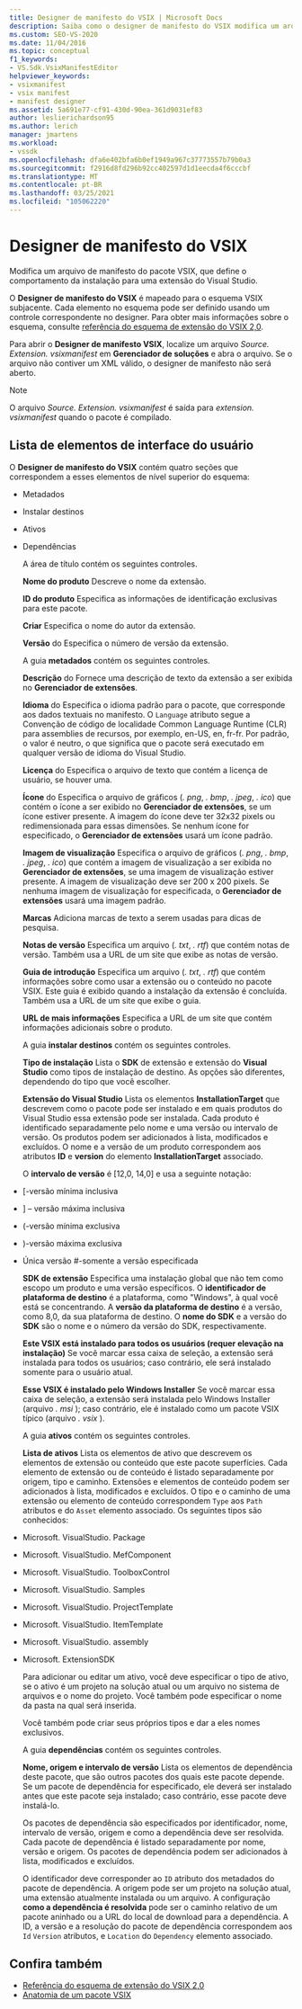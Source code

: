```yaml
---
title: Designer de manifesto do VSIX | Microsoft Docs
description: Saiba como o designer de manifesto do VSIX modifica um arquivo de manifesto do pacote VSIX, que define o comportamento da instalação para uma extensão do Visual Studio.
ms.custom: SEO-VS-2020
ms.date: 11/04/2016
ms.topic: conceptual
f1_keywords:
- VS.Sdk.VsixManifestEditor
helpviewer_keywords:
- vsixmanifest
- vsix manifest
- manifest designer
ms.assetid: 5a691e77-cf91-430d-90ea-361d9031ef83
author: leslierichardson95
ms.author: lerich
manager: jmartens
ms.workload:
- vssdk
ms.openlocfilehash: dfa6e402bfa6b0ef1949a967c37773557b79b0a3
ms.sourcegitcommit: f2916d8fd296b92cc402597d1d1eecda4f6cccbf
ms.translationtype: MT
ms.contentlocale: pt-BR
ms.lasthandoff: 03/25/2021
ms.locfileid: "105062220"
---
```

# <a name="vsix-manifest-designer"></a>Designer de manifesto do VSIX
Modifica um arquivo de manifesto do pacote VSIX, que define o comportamento da instalação para uma extensão do Visual Studio.

 O **Designer de manifesto do VSIX** é mapeado para o esquema VSIX subjacente. Cada elemento no esquema pode ser definido usando um controle correspondente no designer. Para obter mais informações sobre o esquema, consulte [referência do esquema de extensão do VSIX 2,0](../extensibility/vsix-extension-schema-2-0-reference.md).

 Para abrir o **Designer de manifesto VSIX**, localize um arquivo *Source. Extension. vsixmanifest* em **Gerenciador de soluções** e abra o arquivo. Se o arquivo não contiver um XML válido, o designer de manifesto não será aberto.

> [!NOTE]
> O arquivo *Source. Extension. vsixmanifest* é saída para *extension. vsixmanifest* quando o pacote é compilado.

## <a name="uielement-list"></a>Lista de elementos de interface do usuário
 O **Designer de manifesto do VSIX** contém quatro seções que correspondem a esses elementos de nível superior do esquema:

- Metadados

- Instalar destinos

- Ativos

- Dependências

  A área de título contém os seguintes controles.

  **Nome do produto** Descreve o nome da extensão.

  **ID do produto** Especifica as informações de identificação exclusivas para este pacote.

  **Criar** Especifica o nome do autor da extensão.

  **Versão** do Especifica o número de versão da extensão.

  A guia **metadados** contém os seguintes controles.

  **Descrição** do Fornece uma descrição de texto da extensão a ser exibida no **Gerenciador de extensões**.

  **Idioma** do Especifica o idioma padrão para o pacote, que corresponde aos dados textuais no manifesto. O `Language` atributo segue a Convenção de código de localidade Common Language Runtime (CLR) para assemblies de recursos, por exemplo, en-US, en, fr-fr. Por padrão, o valor é neutro, o que significa que o pacote será executado em qualquer versão de idioma do Visual Studio.

  **Licença** do Especifica o arquivo de texto que contém a licença de usuário, se houver uma.

  **Ícone** do Especifica o arquivo de gráficos (*. png*, *. bmp*, *. jpeg*, *. ico*) que contém o ícone a ser exibido no **Gerenciador de extensões**, se um ícone estiver presente. A imagem do ícone deve ter 32x32 pixels ou redimensionada para essas dimensões. Se nenhum ícone for especificado, o **Gerenciador de extensões** usará um ícone padrão.

  **Imagem de visualização** Especifica o arquivo de gráficos (*. png*, *. bmp*, *. jpeg*, *. ico*) que contém a imagem de visualização a ser exibida no **Gerenciador de extensões**, se uma imagem de visualização estiver presente. A imagem de visualização deve ser 200 x 200 pixels. Se nenhuma imagem de visualização for especificada, o **Gerenciador de extensões** usará uma imagem padrão.

  **Marcas** Adiciona marcas de texto a serem usadas para dicas de pesquisa.

  **Notas de versão** Especifica um arquivo (*. txt*, *. rtf*) que contém notas de versão. Também usa a URL de um site que exibe as notas de versão.

  **Guia de introdução** Especifica um arquivo (*. txt*, *. rtf*) que contém informações sobre como usar a extensão ou o conteúdo no pacote VSIX. Este guia é exibido quando a instalação da extensão é concluída. Também usa a URL de um site que exibe o guia.

  **URL de mais informações** Especifica a URL de um site que contém informações adicionais sobre o produto.

  A guia **instalar destinos** contém os seguintes controles.

  **Tipo de instalação** Lista o **SDK** de extensão e extensão do **Visual Studio** como tipos de instalação de destino. As opções são diferentes, dependendo do tipo que você escolher.

  **Extensão do Visual Studio** Lista os elementos **InstallationTarget** que descrevem como o pacote pode ser instalado e em quais produtos do Visual Studio essa extensão pode ser instalada. Cada produto é identificado separadamente pelo nome e uma versão ou intervalo de versão. Os produtos podem ser adicionados à lista, modificados e excluídos. O nome e a versão de um produto correspondem aos atributos **ID** e **version** do elemento **InstallationTarget** associado.

  O **intervalo de versão** é [12,0, 14,0] e usa a seguinte notação:

- [-versão mínima inclusiva

- ] – versão máxima inclusiva

- (-versão mínima exclusiva

- )-versão máxima exclusiva

- Única versão #-somente a versão especificada

  **SDK de extensão** Especifica uma instalação global que não tem como escopo um produto e uma versão específicos. O **identificador de plataforma de destino** é a plataforma, como "Windows", à qual você está se concentrando. A **versão da plataforma de destino** é a versão, como 8,0, da sua plataforma de destino. O **nome do SDK** e a versão do **SDK** são o nome e o número da versão do SDK, respectivamente.

  **Este VSIX está instalado para todos os usuários (requer elevação na instalação)** Se você marcar essa caixa de seleção, a extensão será instalada para todos os usuários; caso contrário, ele será instalado somente para o usuário atual.

  **Esse VSIX é instalado pelo Windows Installer** Se você marcar essa caixa de seleção, a extensão será instalada pelo Windows Installer (arquivo *. msi* ); caso contrário, ele é instalado como um pacote VSIX típico (arquivo *. vsix* ).

  A guia **ativos** contém os seguintes controles.

  **Lista de ativos** Lista os elementos de ativo que descrevem os elementos de extensão ou conteúdo que este pacote superfícies. Cada elemento de extensão ou de conteúdo é listado separadamente por origem, tipo e caminho. Extensões e elementos de conteúdo podem ser adicionados à lista, modificados e excluídos. O tipo e o caminho de uma extensão ou elemento de conteúdo correspondem `Type` aos `Path` atributos e do `Asset` elemento associado. Os seguintes tipos são conhecidos:

- Microsoft. VisualStudio. Package

- Microsoft. VisualStudio. MefComponent

- Microsoft. VisualStudio. ToolboxControl

- Microsoft. VisualStudio. Samples

- Microsoft. VisualStudio. ProjectTemplate

- Microsoft. VisualStudio. ItemTemplate

- Microsoft. VisualStudio. assembly

- Microsoft. ExtensionSDK

  Para adicionar ou editar um ativo, você deve especificar o tipo de ativo, se o ativo é um projeto na solução atual ou um arquivo no sistema de arquivos e o nome do projeto. Você também pode especificar o nome da pasta na qual será inserida.

  Você também pode criar seus próprios tipos e dar a eles nomes exclusivos.

  A guia **dependências** contém os seguintes controles.

  **Nome, origem e intervalo de versão** Lista os elementos de dependência deste pacote, que são outros pacotes dos quais este pacote depende. Se um pacote de dependência for especificado, ele deverá ser instalado antes que este pacote seja instalado; caso contrário, esse pacote deve instalá-lo.

  Os pacotes de dependência são especificados por identificador, nome, intervalo de versão, origem e como a dependência deve ser resolvida. Cada pacote de dependência é listado separadamente por nome, versão e origem. Os pacotes de dependência podem ser adicionados à lista, modificados e excluídos.

  O identificador deve corresponder ao `ID` atributo dos metadados do pacote de dependência. A origem pode ser um projeto na solução atual, uma extensão atualmente instalada ou um arquivo. A configuração **como a dependência é resolvida** pode ser o caminho relativo de um pacote aninhado ou a URL do local de download para a dependência. A ID, a versão e a resolução do pacote de dependência correspondem aos `Id` `Version` atributos, e `Location` do `Dependency` elemento associado.

## <a name="see-also"></a>Confira também
- [Referência do esquema de extensão do VSIX 2,0](../extensibility/vsix-extension-schema-2-0-reference.md)
- [Anatomia de um pacote VSIX](../extensibility/anatomy-of-a-vsix-package.md)
